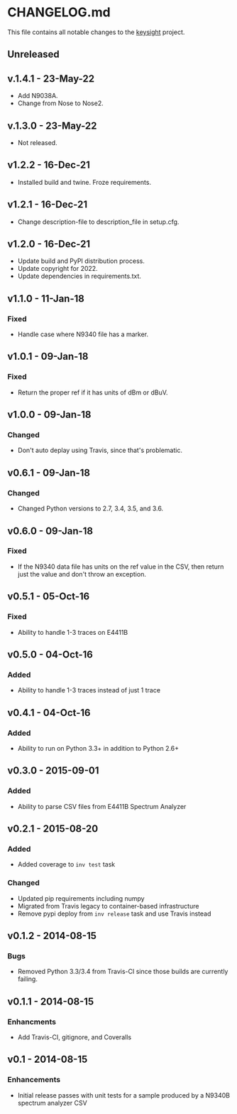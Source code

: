 # CHANGELOG.md
This file contains all notable changes to the [keysight][] project.

## Unreleased

## v.1.4.1 - 23-May-22
- Add N9038A.
- Change from Nose to Nose2.

## v.1.3.0 - 23-May-22
- Not released.

## v1.2.2 - 16-Dec-21
- Installed build and twine. Froze requirements.

## v1.2.1 - 16-Dec-21
- Change description-file to description_file in setup.cfg.

## v1.2.0 - 16-Dec-21
- Update build and PyPI distribution process.
- Update copyright for 2022.
- Update dependencies in requirements.txt.

## v1.1.0 - 11-Jan-18

### Fixed
- Handle case where N9340 file has a marker.

## v1.0.1 - 09-Jan-18

### Fixed
- Return the proper ref if it has units of dBm or dBuV.

## v1.0.0 - 09-Jan-18

### Changed
- Don't auto deplay using Travis, since that's problematic.

## v0.6.1 - 09-Jan-18

### Changed
- Changed Python versions to 2.7, 3.4, 3.5, and 3.6.

## v0.6.0 - 09-Jan-18

### Fixed
- If the N9340 data file has units on the ref value in the CSV, then
  return just the value and don't throw an exception.

## v0.5.1 - 05-Oct-16

### Fixed
- Ability to handle 1-3 traces on E4411B

## v0.5.0 - 04-Oct-16

### Added
- Ability to handle 1-3 traces instead of just 1 trace

## v0.4.1 - 04-Oct-16

### Added
- Ability to run on Python 3.3+ in addition to Python 2.6+

## v0.3.0 - 2015-09-01

### Added
- Ability to parse CSV files from E4411B Spectrum Analyzer

## v0.2.1 - 2015-08-20

### Added
- Added coverage to `inv test` task

### Changed
- Updated pip requirements including numpy
- Migrated from Travis legacy to container-based infrastructure
- Remove pypi deploy from `inv release` task and use Travis instead

## v0.1.2 - 2014-08-15

### Bugs
- Removed Python 3.3/3.4 from Travis-CI since those builds are currently
  failing.

## v0.1.1 - 2014-08-15

### Enhancments
- Add Travis-CI, gitignore, and Coveralls

## v0.1 - 2014-08-15

### Enhancements
- Initial release passes with unit tests for a sample produced by a
  N9340B spectrum analyzer CSV

[keysight]: https://github.com/questrail/keysight
